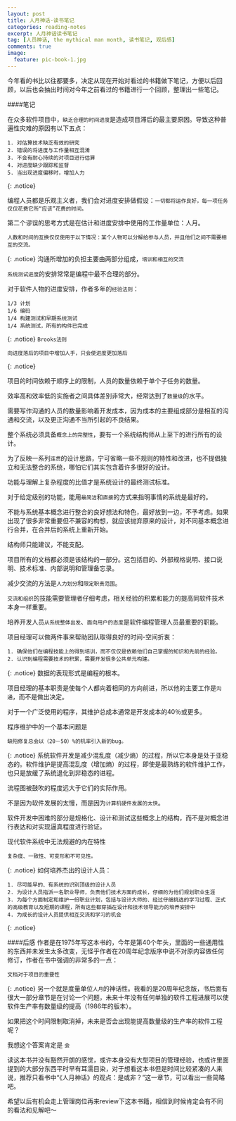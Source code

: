 ```yaml
---
layout: post
title: 人月神话-读书笔记
categories: reading-notes
excerpt: 人月神话读书笔记
tag: [人员神话, the mythical man month, 读书笔记, 观后感]
comments: true
image:
  feature: pic-book-1.jpg
---
```


今年看的书比以往都要多，决定从现在开始对看过的书籍做下笔记，方便以后回顾，以后也会抽出时间对今年之前看过的书籍进行一个回顾，整理出一些笔记。

####笔记

在众多软件项目中，`缺乏合理的时间进度`是造成项目滞后的最主要原因。导致这种普遍性灾难的原因有以下五点：

	1. 对估算技术缺乏有效的研究
	2. 错误的将进度与工作量相互混淆
	3. 不会有耐心持续的对项目进行估算
	4. 对进度缺少跟踪和监督
	5. 当出现进度偏移时，增加人力
{: .notice}

编程人员都是乐观主义者，我们会对进度安排做假设：`一切都将运作良好，每一项任务仅仅花费它所“应该”花费的时间。`

第二个谬误的思考方式是在估计和进度安排中使用的工作量单位：人月。

	人数和时间的互换仅仅使用于以下情况：某个人物可以分解给参与人员，并且他们之间不需要相互的交流。
{: .notice}
沟通所增加的负担主要由两部分组成，`培训和相互的交流`

`系统测试进度`的安排常常是编程中最不合理的部分。

对于软件人物的进度安排，作者多年的`经验法则`：

	1/3 计划
	1/6 编码
	1/4 构建测试和早期系统测试
	1/4 系统测试，所有的构件已完成
{: .notice}	
`Brooks法则`

	向进度落后的项目中增加人手，只会使进度更加落后
{: .notice}

项目的时间依赖于顺序上的限制，人员的数量依赖于单个子任务的数量。

效率高和效率低的实施者之间具体差别非常大，经常达到了`数量级`的水平。

需要写作沟通的人员的数量影响着开发成本，因为成本的主要组成部分是相互的沟通和交流，以及更正沟通不当所引起的不良结果。

整个系统必须具备`概念上的完整性`，要有一个系统结构师从上至下的进行所有的设计。

为了反映一系列`连贯`的设计思路，宁可省略一些不规则的特性和改进，也不提倡独立和无法整合的系统，哪怕它们其实包含着许多很好的设计。

功能与理解上复杂程度的比值才是系统设计的最终测试标准。

对于给定级别的功能，能用`最简洁`和`直接`的方式来指明事情的系统是最好的。

不能与系统基本概念进行整合的良好想法和特色，最好放到一边，不予考虑。如果出现了很多非常重要但不兼容的构想，就应该抛弃原来的设计，对不同基本概念进行合并，在合并后的系统上重新开始。

结构师只能建议，不能支配。

项目所有的文档都必须是该结构的一部分。这包括目的、外部规格说明、接口说明、技术标准、内部说明和管理备忘录。

减少交流的方法是`人力划分`和`限定职责范围`。

`交流和组织`的技能需要管理者仔细考虑，相关经验的积累和能力的提高同软件技术本身一样重要。

培养开发人员`从系统整体出发`、`面向用户的态度`是软件编程管理人员最重要的职能。

项目经理可以做两件事来帮助团队取得良好的时间-空间折衷：

	1. 确保他们在编程技能上的得到培训，而不仅仅是依赖他们自己掌握的知识和先前的经验。
	2. 认识到编程需要技术的积累，需要开发很多公共单元构建。
{: .notice}	
数据的表现形式是编程的根本。

项目经理的基本职责是使每个人都向着相同的方向前进，所以他的主要工作是`沟通`，而不是做出决定。

对于一个广泛使用的程序，其维护总成本通常是开发成本的40％或更多。


程序维护中的一个基本问题是
	
	缺陷修复总会以（20－50）%的机率引入新的bug。
{: .notice}	
系统软件开发是减少混乱度（减少熵）的过程，所以它本身是处于亚稳态的。软件维护是提高混乱度（增加熵）的过程，即使是最熟练的软件维护工作，也只是放缓了系统退化到非稳态的进程。

流程图被鼓吹的程度远大于它们的实际作用。

不是因为软件发展的太慢，而是因为`计算机硬件发展的太快`。

软件开发中困难的部分是规格化、设计和测试这些概念上的结构，而不是对概念进行表达和对实现逼真程度进行验证。

现代软件系统中无法规避的内在特性
	
	复杂度、一致性、可变形和不可见性。
{: .notice}	
如何培养杰出的设计人员：

	1. 尽可能早的、有系统的识别顶级的设计人员
	2. 为设计人员指派一名职业导师，负责他们技术方面的成长，仔细的为他们规划职业生涯
	3. 为每个方面制定和维护一份职业计划，包括与设计大师的、经过仔细挑选的学习过程、正式的高级教育以及短期的课程，所有这些都穿插在设计和技术领导能力的培养安排中
	4. 为成长的设计人员提供相互交流和学习的机会
{: .notice}	

####后感
作者是在1975年写这本书的，今年是第40个年头，里面的一些通用性的东西并未发生太多改变，无怪乎作者在20周年纪念版序中说不对原内容做任何修订，作者在书中强调的非常多的一点：
	
	文档对于项目的重要性
{: .notice}
另一个就是度量单位`人月`的神话性。我看的是20周年纪念版，书后面有很大一部分章节是在讨论一个问题，未来十年没有任何单独的软件工程进展可以使软件生产率有数量级的提高（1986年的版本）。

如果把这个时间限制取消掉，未来是否会出现能提高数量级的生产率的软件工程呢？

我想这个答案肯定是 `会`

读这本书并没有豁然开朗的感觉，或许本身没有大型项目的管理经验，也或许里面提到的大部分东西平时早有耳濡目染，对于想看这本书但是时间比较紧凑的人来说，推荐只看书中“《人月神话》的观点：是或非？”这一章节，可以看出一些简略吧。

希望以后有机会走上管理岗位再来review下这本书籍，相信到时候肯定会有不同的看法和见解吧～



